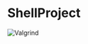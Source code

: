 # ShellProject
![Valgrind](https://github.com/99002458/ShellProject/workflows/Valgrind/badge.svg?branch=main)
